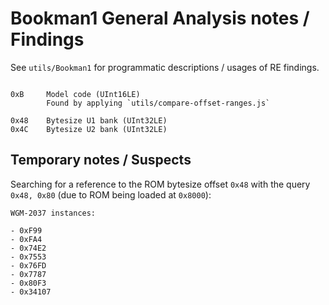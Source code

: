 # Bookman1 General Analysis notes / Findings

See `utils/Bookman1` for programmatic descriptions / usages of RE findings.

```

0xB     Model code (UInt16LE)
        Found by applying `utils/compare-offset-ranges.js`

0x48    Bytesize U1 bank (UInt32LE)
0x4C    Bytesize U2 bank (UInt32LE)

```

## Temporary notes / Suspects

Searching for a reference to the ROM bytesize offset `0x48` with the query `0x48, 0x80` (due to ROM being loaded at `0x8000`):

```
WGM-2037 instances:

- 0xF99
- 0xFA4
- 0x74E2
- 0x7553
- 0x76FD
- 0x7787
- 0x80F3
- 0x34107


```